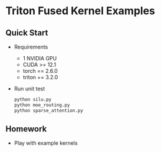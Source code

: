 # Triton Fused Kernel Examples

## Quick Start

- Requirements
    - 1 NVIDIA GPU
    - CUDA >= 12.1
    - torch == 2.6.0
    - triton == 3.2.0

- Run unit test
    ```bash
    python silu.py
    python moe_routing.py
    python sparse_attention.py
    ```

## Homework

- Play with example kernels
